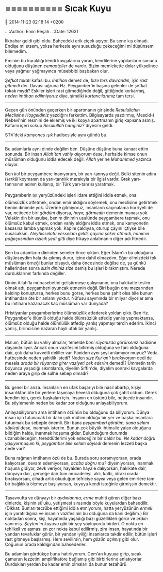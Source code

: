 ==========
Sıcak Kuyu
==========

:date: 2014-11-23 02:18:14 +0200

.. :Author: Emin Reşah
.. :Date:   12631

İlkbahar geldi gibi oldu. Bahçedeki erik çiçek açıyor. Bu sene kış
olmadı. Endişe mi etsem, yoksa herkesle aynı susuzluğu çekeceğimi mi
düşünsem bilemedim.

Eminim bu kuraklığı kendi kavgalarına yoran, kendilerine yapılanların
sonucu olduğunu düşünen *cemaatçiler* de vardır. Bizim memlekette dolar
yükselince veya yağmur yağmayınca müsebbibi başbakan olur.

*Şefkat tokatı* kafası bu. *İmtihan* demez de, *bize ters davrandın,
işin rast gitmedi* der. Davası uğruna Hz. Peygamber'in başına gelenler
de şefkat tokatı mıydı? Eskiler işleri rast gitmediğinde değil,
gittiğinde korkarmış, *neden imtihan edilmiyoruz* diye, şimdiki
*kurtarıcılarımız* tam tersi.

--------------

Geçen gün önünden geçerken bir apartmanın girişinde *Resulullahın
Meclisine Hoşgeldiniz* yazdığını farkettim. Bilgisayarda yazdırmış,
Mescid-i Nebevi'nin resmini de eklemiş ve iki kopya apartmanın giriş
kapısına asmış. Kafamı içeri sokup *Resulullah hanginiz?* diyesim geldi.

STV'deki *kamyoncu ışık* hadisesiyle aynı gündü bu.

--------------

Bu adamlarla aynı dinde değilim ben. Düşüne düşüne buna kanaat ettim
sonunda. Bir insan *Allah'tan vahiy alıyorum* dese, herhalde kimse onun
müslüman olduğunu iddia edecek değil. *Allah* yerine *Muhammed* yazınca
oluyor.

Ben *kul* bir peygambere inanıyorum, bir yarı-tanrıya değil. Belki
sitenin adını *Herkül* koymanın da yarı-tanrılık merakıyla bir ilgisi
vardır. Grek yarı-tanrısının adının kullanıp, bir Türk yarı-tanrısı
yaratmak.

Peygamberin ﷺ yeryüzündeki işleri idare ettiğini iddia etmek, ona
ölümsüzlük atfetmek, ondan emir aldığını söylemek, onu meclisine
getirtmek benim dinimde yok. Üzerine gitmiyoruz, insanların saçmalama
hürriyeti de var, neticede biri *gördüm* diyorsa, *hayır, görmedin*
demenin manası yok. Velakin din bir usulse, benim dinimin usulünde
peygambere tapmak, onu ölümsüz kabul etmek, ondan vahiy aldığını iddia
etmek, onu kamyonetin kasasına lamba yapmak yok. Kapını çaldıysa, oturup
çayını içtiyse bile susacaksın. *Aleyhisselatu vesselam geldi, çayına
şeker atmadı, hanımın poğaçasından azıcık yedi gitti* diye hikaye
anlatmanın diğer adı fitnedir.

--------------

Ben bu adamların dininden seneler önce çıktım. Eğer İslam'ın bu olduğunu
düşünseydim hala da çıkmış durur, içine dahil olmazdım. Eğer elimizdeki
tek müslüman örneği bunlar olsaydı, daha öncesinde değilse de, şu günkü
hallerinden sonra *sizin dininiz size* demiş bu işleri bırakmıştım.
Nerede durduklarının farkında değiller.

Dinim Allah'la münasebetini geliştirmeye çalışmanın, ona hakikatle
teslim olmak adı, peygamberi oyuncak etmenin değil. Biri bugün onu
mezarından kaldırıp konuştursa, herkes bunu görse, herkes buna şahit
olsa bile bunun imtihandan öte bir anlamı yoktur. Nüfusu sayımında bir
milyar diyorlar ama bu imtihanı kazanacak kaç müslüman var dünyada?

Hristiyanlar peygamberlerine ölümsüzlük atfederek yoldan çıktı. Ben Hz.
Peygamber'e ölümlü olduğu halde ölümsüzlük atfedip yanlış yapmaktansa,
ölümsüz olduğu halde ölümlülük atfedip yanlış yapmayı tercih ederim.
İkinci yanlış, birincisine nazaran hayli ufak bir yanlış.

--------------

Malum, bütün bu vahiy almalar, temelde *beni rüyanızda görürseniz*
hadisine dayandırılıyor. Ancak onun vazifesini bitirmiş olduğuna ve fani
olduğuna dair, çok daha kuvvetli deliller var. Faniden aynı şeyi
anlamıyor muyuz? Veda hutbesinde neden şahitlik istedi? Neden *size
Kur'an'ı bırakıyorum* dedi de mesela *arada bir rüyanıza girer vaziyeti
çek ederim* demedi? Ümmetin tarih boyunca yaşadığı sıkıntılarda, diyelim
Sıffin'de, diyelim sonraki kavgalarda neden araya girip de sulhe sebep
olmadı?

--------------

Bu genel bir arıza. İnsanların en ufak başarıyı bile nasıl abartıp,
kişiyi insanlıktan öte bir yerlere taşımaya hevesli olduğuna çok şahit
oldum. Gerek kendim için, gerek başkaları için. İnsanın en üstünü bile,
neticede insandır. Bu söylemenin neden bu kadar zor olduğunu
anlayabiliyorum.

Anlayabiliyorum ama imtihanın özünün bu olduğunu da biliyorum. Dünya
insan için tutunacak bir dalın çok mühim olduğu bir yer ve başka
insanlara tutunmak bu sebeple önemli. Biri bana *peygamberi gördüm, sana
selam söyledi* dese, inanmak isterim. Bunun çok büyük ihtimalle yalan
olduğunu bildiğim halde, inanmak hoşuma gider. Bulunduğum durumda
uzanabileceğim, tereddütlerimi yok edeceğim bir daldır bu. *Ne kadar
doğru yaşıyormuşum ki, peygamber bile selam söyledi* demenin lezzeti
başka nede var?

Buna rağmen imtihanın özü de bu. Burada soru soramıyorsan, orada
kalıyorsan, devam edemiyorsan, *acaba doğru mu?* diyemiyorsan, inanmak
hoşuna gidiyor, zevk veriyor, hayalden hayale dalıyorsan, hakikate dair,
dünyaya dair, gerçeğe dair tüm mücadeleyi, aklı, kalbi, idraki orada
bırakıyorsan, cihadı artık okuduğun tefriciye sayısı veya gelen emirlere
tam bir bağlılıkla ölçmeye başlıyorsan, kuyuya kendi isteğinle girmişsin
demektir.

--------------

Tasavvufta ve dünyayı bir *aydınlanma*, *erme* muhiti gören diğer bazı
dinlerde, kişinin süluku, yetişmesi sırasında böyle kuyulardan
bahsedilir. (Dikkat: Bunları tecrübe ettiğimi iddia etmiyorum, hatta
yeryüzünün *ermek* için yaratıldığına ve insanın vazifesinin bu olduğuna
da kani değilim.) Bir noktadan sonra, kişi, hayatında yaşadığı bazı
güzellikleri görür ve *erdim* sanırmış. *Şeytan'ın kuyusu* gibi bir şey
söylüyordu birileri. O nokta en tehlikeli ve aşması en zor nokta kabul
edilirmiş, zira insan, hayatında bir yandan tevafuklar görür, bir yandan
iyiliği insanlarca takdir edilir, bütün işleri rast gitmeye başlarmış.
Hem sevilirsin, hem *gözün açılmış* gibi olur. Çoğunun orada kaldığından
bahsederler.

Bu adamları gördükçe bunu hatırlıyorum. Cem'an kuyuya girip, sıcak
çamurun lezzetini amplifikatöre bağlamış gibi birbirlerine anlatıyorlar.
Durdukları yerden bu kadar emin olmaları da bunun tezahürü.
